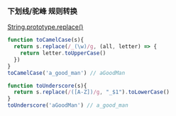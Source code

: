 ### 下划线/驼峰 规则转换

[String.prototype.replace()](https://developer.mozilla.org/zh-CN/docs/Web/JavaScript/Reference/Global_Objects/String/replace)

```js
function toCamelCase(s){
  return s.replace(/_(\w)/g, (all, letter) => {
    return letter.toUpperCase()
  })
}
toCamelCase('a_good_man') // aGoodMan

function toUnderscore(s){
  return s.replace(/([A-Z])/g, "_$1").toLowerCase()
}
toUnderscore('aGoodMan') // a_good_man
```